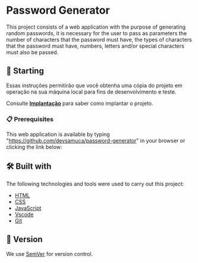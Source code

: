 # Password Generator

This project consists of a web application with the purpose of generating random passwords, it is necessary for the user to pass as parameters the number of characters that the password must have, the types of characters that the password must have, numbers, letters and/or special characters must also be passed.

## 🚀 Starting

Essas instruções permitirão que você obtenha uma cópia do projeto em operação na sua máquina local para fins de desenvolvimento e teste.

Consulte **[Implantação](#-implanta%C3%A7%C3%A3o)** para saber como implantar o projeto.

### 📋 Prerequisites

This web application is available by typing "https://github.com/devsamuca/password-generator" in your browser or clicking the link below:

## 🛠️ Built with

The following technologies and tools were used to carry out this project:

* [HTML](https://www.w3schools.com/html/default.asp) 
* [CSS](https://www.w3schools.com/css/default.asp)
* [JavaScript](https://www.w3schools.com/js/default.asp)
* [Vscode](https://code.visualstudio.com/)
* [Git](https://git-scm.com/)


## 📌 Version

We use [SemVer](http://semver.org/) for version control.

